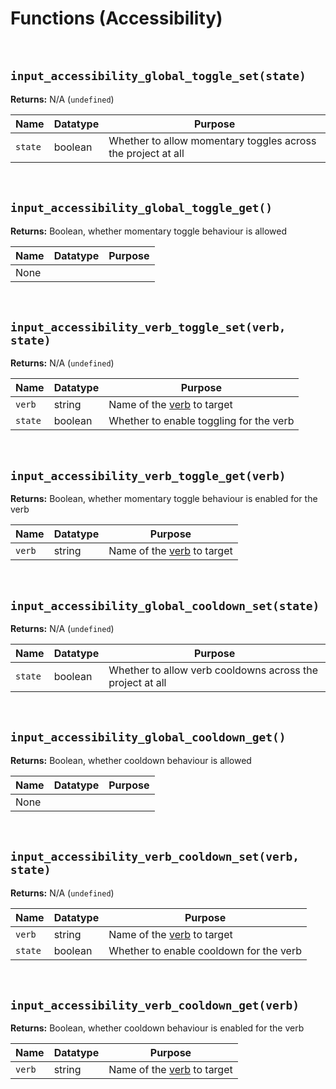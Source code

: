 # Functions (Accessibility)

&nbsp;

## `input_accessibility_global_toggle_set(state)`

**Returns:** N/A (`undefined`)

|Name   |Datatype|Purpose                                                     |
|-------|--------|------------------------------------------------------------|
|`state`|boolean |Whether to allow momentary toggles across the project at all|

&nbsp;

## `input_accessibility_global_toggle_get()`

**Returns:** Boolean, whether momentary toggle behaviour is allowed

|Name|Datatype|Purpose|
|----|--------|-------|
|None|        |       |

&nbsp;

## `input_accessibility_verb_toggle_set(verb, state)`

**Returns:** N/A (`undefined`)

|Name   |Datatype|Purpose                                         |
|-------|--------|------------------------------------------------|
|`verb` |string  |Name of the [verb](Verbs-and-Bindings) to target|
|`state`|boolean |Whether to enable toggling for the verb         |

&nbsp;

## `input_accessibility_verb_toggle_get(verb)`

**Returns:** Boolean, whether momentary toggle behaviour is enabled for the verb

|Name  |Datatype|Purpose                                         |
|------|--------|------------------------------------------------|
|`verb`|string  |Name of the [verb](Verbs-and-Bindings) to target|

&nbsp;

## `input_accessibility_global_cooldown_set(state)`

**Returns:** N/A (`undefined`)

|Name   |Datatype|Purpose                                                  |
|-------|--------|---------------------------------------------------------|
|`state`|boolean |Whether to allow verb cooldowns across the project at all|

&nbsp;

## `input_accessibility_global_cooldown_get()`

**Returns:** Boolean, whether cooldown behaviour is allowed

|Name|Datatype|Purpose|
|----|--------|-------|
|None|        |       |

&nbsp;

## `input_accessibility_verb_cooldown_set(verb, state)`

**Returns:** N/A (`undefined`)

|Name   |Datatype|Purpose                                         |
|-------|--------|------------------------------------------------|
|`verb` |string  |Name of the [verb](Verbs-and-Bindings) to target|
|`state`|boolean |Whether to enable cooldown for the verb         |

&nbsp;

## `input_accessibility_verb_cooldown_get(verb)`

**Returns:** Boolean, whether cooldown behaviour is enabled for the verb

|Name  |Datatype|Purpose                                         |
|------|--------|------------------------------------------------|
|`verb`|string  |Name of the [verb](Verbs-and-Bindings) to target|